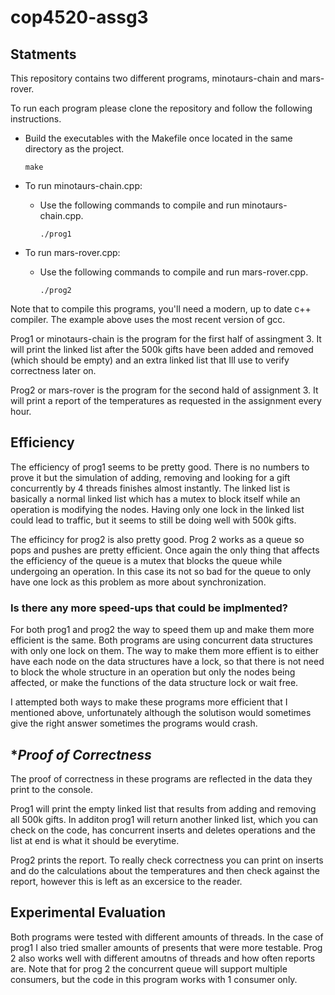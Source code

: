 # cop4520-assg3

## **Statments**

This repository contains two different programs, minotaurs-chain and mars-rover.

To run each program please clone the repository and follow the following instructions.

- Build the executables with the Makefile once located in the same directory as the project.

  ```
  make
  ```

- To run minotaurs-chain.cpp:

  - Use the following commands to compile and run minotaurs-chain.cpp.

    ```
    ./prog1
    ```

- To run mars-rover.cpp:

  - Use the following commands to compile and run mars-rover.cpp.

    ```
    ./prog2
    ```

Note that to compile this programs, you'll need a modern, up to date c++ compiler. The example above uses the most recent version of gcc.

Prog1 or minotaurs-chain is the program for the first half of assingment 3. It will print the linked list after the 500k gifts have been added and removed (which should be empty) and an extra linked list that Ill use to verify correctness later on.

Prog2 or mars-rover is the program for the second hald of assignment 3. It will print a report of the temperatures as requested in the assignment every hour.

## **Efficiency**

The efficiency of prog1 seems to be pretty good. There is no numbers to prove it but the simulation of adding, removing and looking for a gift concurrently by 4 threads finishes almost instantly. The linked list is basically a normal linked list which has a mutex to block itself while an operation is modifying the nodes. Having only one lock in the linked list could lead to traffic, but it seems to still be doing well with 500k gifts.

The efficincy for prog2 is also pretty good. Prog 2 works as a queue so pops and pushes are pretty efficient. Once again the only thing that affects the efficiency of the queue is a mutex that blocks the queue while undergoing an operation. In this case its not so bad for the queue to only have one lock as this problem as more about synchronization.

### Is there any more speed-ups that could be implmented?

For both prog1 and prog2 the way to speed them up and make them more efficient is the same. Both programs are using concurrent data structures with only one lock on them. The way to make them more effient is to either have each node on the data structures have a lock, so that there is not need to block the whole structure in an operation but only the nodes being affected, or make the functions of the data structure lock or wait free.

I attempted both ways to make these programs more efficient that I mentioned above, unfortunately although the solutison would sometimes give the right answer sometimes the programs would crash.

## \*_Proof of Correctness_

The proof of correctness in these programs are reflected in the data they print to the console.

Prog1 will print the empty linked list that results from adding and removing all 500k gifts. In additon prog1 will return another linked list, which you can check on the code, has concurrent inserts and deletes operations and the list at end is what it should be everytime.

Prog2 prints the report. To really check correctness you can print on inserts and do the calculations about the temperatures and then check against the report, however this is left as an excersice to the reader.

## **Experimental Evaluation**

Both programs were tested with different amounts of threads. In the case of prog1 I also tried smaller amounts of presents that were more testable. Prog 2 also works well with different amoutns of threads and how often reports are. Note that for prog 2 the concurrent queue will support multiple consumers, but the code in this program works with 1 consumer only.

